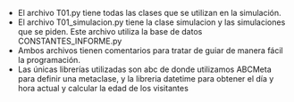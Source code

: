 ﻿
* El archivo T01.py tiene todas las clases que se utilizan en la simulación. 
* El archivo T01_simulacion.py tiene la clase simulacion y las simulaciones que se piden. Este archivo utiliza la base de datos CONSTANTES_INFORME.py
* Ambos archivos tienen comentarios para tratar de guiar de manera fácil la programación.
* Las únicas librerías utilizadas son abc de donde utilizamos ABCMeta para definir una metaclase, y la libreria datetime para obtener el día y hora actual y calcular la edad de los visitantes